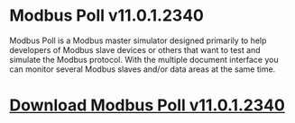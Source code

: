 # Modbus Poll v11.0.1.2340

Modbus Poll is a Modbus master simulator designed primarily to help developers of Modbus slave devices or others that want to test and simulate the Modbus protocol. With the multiple document interface you can monitor several Modbus slaves and/or data areas at the same time.

# [Download Modbus Poll v11.0.1.2340](https://developer.team/misc-development/35184-modbus-poll-v11012340.html)
